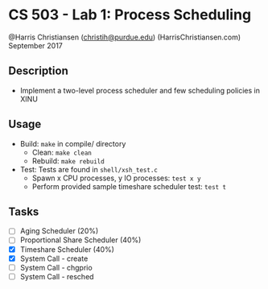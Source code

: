 # CS 503 - Lab 1: Process Scheduling  

@Harris Christiansen (christih@purdue.edu) (HarrisChristiansen.com)  
September 2017  

## Description
- Implement a two-level process scheduler and few scheduling policies in XINU

## Usage
- Build: `make` in compile/ directory
	- Clean: `make clean`
	- Rebuild: `make rebuild`
- Test: Tests are found in `shell/xsh_test.c`
	- Spawn x CPU processes, y IO processes: `test x y`
	- Perform provided sample timeshare scheduler test: `test t`

## Tasks
- [ ] Aging Scheduler (20%)
- [ ] Proportional Share Scheduler (40%)
- [X] Timeshare Scheduler (40%)
- [X] System Call - create
- [ ] System Call - chgprio
- [ ] System Call - resched
